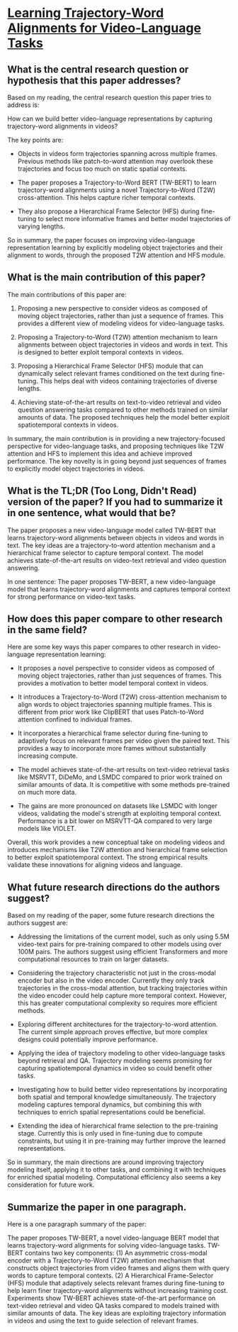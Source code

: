 # [Learning Trajectory-Word Alignments for Video-Language Tasks](https://arxiv.org/abs/2301.01953)

## What is the central research question or hypothesis that this paper addresses?

 Based on my reading, the central research question this paper tries to address is: 

How can we build better video-language representations by capturing trajectory-word alignments in videos? 

The key points are:

- Objects in videos form trajectories spanning across multiple frames. Previous methods like patch-to-word attention may overlook these trajectories and focus too much on static spatial contexts. 

- The paper proposes a Trajectory-to-Word BERT (TW-BERT) to learn trajectory-word alignments using a novel Trajectory-to-Word (T2W) cross-attention. This helps capture richer temporal contexts.

- They also propose a Hierarchical Frame Selector (HFS) during fine-tuning to select more informative frames and better model trajectories of varying lengths.

So in summary, the paper focuses on improving video-language representation learning by explicitly modeling object trajectories and their alignment to words, through the proposed T2W attention and HFS module.


## What is the main contribution of this paper?

 The main contributions of this paper are:

1. Proposing a new perspective to consider videos as composed of moving object trajectories, rather than just a sequence of frames. This provides a different view of modeling videos for video-language tasks.

2. Proposing a Trajectory-to-Word (T2W) attention mechanism to learn alignments between object trajectories in videos and words in text. This is designed to better exploit temporal contexts in videos. 

3. Proposing a Hierarchical Frame Selector (HFS) module that can dynamically select relevant frames conditioned on the text during fine-tuning. This helps deal with videos containing trajectories of diverse lengths.

4. Achieving state-of-the-art results on text-to-video retrieval and video question answering tasks compared to other methods trained on similar amounts of data. The proposed techniques help the model better exploit spatiotemporal contexts in videos.

In summary, the main contribution is in providing a new trajectory-focused perspective for video-language tasks, and proposing techniques like T2W attention and HFS to implement this idea and achieve improved performance. The key novelty is in going beyond just sequences of frames to explicitly model object trajectories in videos.


## What is the TL;DR (Too Long, Didn't Read) version of the paper? If you had to summarize it in one sentence, what would that be?

 The paper proposes a new video-language model called TW-BERT that learns trajectory-word alignments between objects in videos and words in text. The key ideas are a trajectory-to-word attention mechanism and a hierarchical frame selector to capture temporal context. The model achieves state-of-the-art results on video-text retrieval and video question answering.

In one sentence: The paper proposes TW-BERT, a new video-language model that learns trajectory-word alignments and captures temporal context for strong performance on video-text tasks.


## How does this paper compare to other research in the same field?

 Here are some key ways this paper compares to other research in video-language representation learning:

- It proposes a novel perspective to consider videos as composed of moving object trajectories, rather than just sequences of frames. This provides a motivation to better model temporal context in videos.

- It introduces a Trajectory-to-Word (T2W) cross-attention mechanism to align words to object trajectories spanning multiple frames. This is different from prior work like ClipBERT that uses Patch-to-Word attention confined to individual frames.

- It incorporates a hierarchical frame selector during fine-tuning to adaptively focus on relevant frames per video given the paired text. This provides a way to incorporate more frames without substantially increasing compute. 

- The model achieves state-of-the-art results on text-video retrieval tasks like MSRVTT, DiDeMo, and LSMDC compared to prior work trained on similar amounts of data. It is competitive with some methods pre-trained on much more data.

- The gains are more pronounced on datasets like LSMDC with longer videos, validating the model's strength at exploiting temporal context. Performance is a bit lower on MSRVTT-QA compared to very large models like VIOLET.

Overall, this work provides a new conceptual take on modeling videos and introduces mechanisms like T2W attention and hierarchical frame selection to better exploit spatiotemporal context. The strong empirical results validate these innovations for aligning videos and language.


## What future research directions do the authors suggest?

 Based on my reading of the paper, some future research directions the authors suggest are:

- Addressing the limitations of the current model, such as only using 5.5M video-text pairs for pre-training compared to other models using over 100M pairs. The authors suggest using efficient Transformers and more computational resources to train on larger datasets.

- Considering the trajectory characteristic not just in the cross-modal encoder but also in the video encoder. Currently they only track trajectories in the cross-modal attention, but tracking trajectories within the video encoder could help capture more temporal context. However, this has greater computational complexity so requires more efficient methods.

- Exploring different architectures for the trajectory-to-word attention. The current simple approach proves effective, but more complex designs could potentially improve performance. 

- Applying the idea of trajectory modeling to other video-language tasks beyond retrieval and QA. Trajectory modeling seems promising for capturing spatiotemporal dynamics in video so could benefit other tasks.

- Investigating how to build better video representations by incorporating both spatial and temporal knowledge simultaneously. The trajectory modeling captures temporal dynamics, but combining this with techniques to enrich spatial representations could be beneficial.

- Extending the idea of hierarchical frame selection to the pre-training stage. Currently this is only used in fine-tuning due to compute constraints, but using it in pre-training may further improve the learned representations.

So in summary, the main directions are around improving trajectory modeling itself, applying it to other tasks, and combining it with techniques for enriched spatial modeling. Computational efficiency also seems a key consideration for future work.


## Summarize the paper in one paragraph.

 Here is a one paragraph summary of the paper:

The paper proposes TW-BERT, a novel video-language BERT model that learns trajectory-word alignments for solving video-language tasks. TW-BERT contains two key components: (1) An asymmetric cross-modal encoder with a Trajectory-to-Word (T2W) attention mechanism that constructs object trajectories from video frames and aligns them with query words to capture temporal contexts. (2) A Hierarchical Frame-Selector (HFS) module that adaptively selects relevant frames during fine-tuning to help learn finer trajectory-word alignments without increasing training cost. Experiments show TW-BERT achieves state-of-the-art performance on text-video retrieval and video QA tasks compared to models trained with similar amounts of data. The key ideas are exploiting trajectory information in videos and using the text to guide selection of relevant frames.
